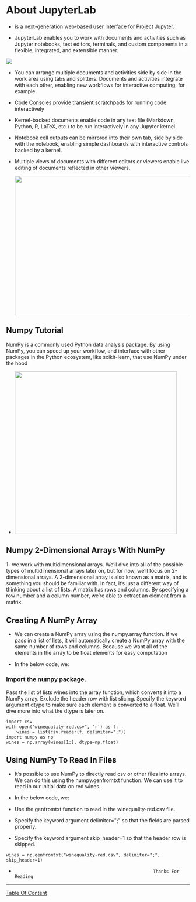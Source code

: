 # About JupyterLab 
- is a next-generation web-based user interface for Project Jupyter.

- JupyterLab enables you to work with documents and activities such as Jupyter notebooks, text editors, terminals, and custom components in a flexible, integrated, and extensible manner.

![](https://twilio-cms-prod.s3.amazonaws.com/original_images/jupyter_python_numpy.png)

- You can arrange multiple documents and activities side by side in the work area using tabs and splitters. Documents and activities integrate with each other, enabling new workflows for interactive computing, for example:

- Code Consoles provide transient scratchpads for running code interactively
- Kernel-backed documents enable code in any text file (Markdown, Python, R, LaTeX, etc.) to be run interactively in any Jupyter kernel.
- Notebook cell outputs can be mirrored into their own tab, side by side with the notebook, enabling simple dashboards with interactive controls backed by a kernel.
- Multiple views of documents with different editors or viewers enable live editing of documents reflected in other viewers.
 
 
     <img src="https://miro.medium.com/max/2026/1*1NPXBpuAhE3kWfS79RHlsA.gif" width="600px" height="380px">


## Numpy Tutorial
NumPy is a commonly used Python data analysis package. By using NumPy, you can speed up your workflow, and interface with other packages in the Python ecosystem, like scikit-learn, that use NumPy under the hood
- <img src="https://www.edureka.co/blog/wp-content/uploads/2017/07/Python-Numpy_05.gif" width="444px">

## Numpy 2-Dimensional Arrays With NumPy
1- we work with multidimensional arrays. We’ll dive into all of the possible types of multidimensional arrays later on, but for now, we’ll focus on 2-dimensional arrays. A 2-dimensional array is also known as a matrix, and is something you should be familiar with. In fact, it’s just a different way of thinking about a list of lists. A matrix has rows and columns. By specifying a row number and a column number, we’re able to extract an element from a matrix.

## Creating A NumPy Array
- We can create a NumPy array using the numpy.array function. If we pass in a list of lists, it will automatically create a NumPy array with the same number of rows and columns. Because we want all of the elements in the array to be float elements for easy computation

- In the below code, we:

### Import the numpy package.
Pass the list of lists wines into the array function, which converts it into a NumPy array.
Exclude the header row with list slicing.
Specify the keyword argument dtype to make sure each element is converted to a float. We’ll dive more into what the dtype is later on.

```
import csv
with open("winequality-red.csv", 'r') as f:
    wines = list(csv.reader(f, delimiter=";"))
import numpy as np
wines = np.array(wines[1:], dtype=np.float)
```

## Using NumPy To Read In Files
- It’s possible to use NumPy to directly read csv or other files into arrays. We can do this using the numpy.genfromtxt function. We can use it to read in our initial data on red wines.

- In the below code, we:

- Use the genfromtxt function to read in the winequality-red.csv file.
- Specify the keyword argument delimiter=";" so that the fields are parsed properly.
- Specify the keyword argument skip_header=1 so that the header row is skipped.

```
wines = np.genfromtxt("winequality-red.csv", delimiter=";", skip_header=1)
```

-                                                          Thanks For Reading 
- --------------------------------------------------------------------


[Table Of Content](https://github.com/omarXzain/401-reading-notes)
